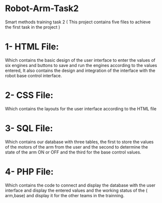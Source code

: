# Robot-Arm-Task2
Smart methods training task 2
( This project contains five files to achieve the first task in the project )
# 1- HTML File:
Which contains the basic design of the user interface to enter the values of six engines and buttons to save and run the engines according to the values entered, It also contains the design and integration of the interface with the robot base control interface.
# 2- CSS File: 
Which contains the layouts for the user interface according to the HTML file
# 3- SQL File:
Which contains our database with three tables, the first to store the values of the motors of the arm from the user and the second to determine the state of the arm ON or OFF and the third for the base control values.
# 4- PHP File:
Which contains the code to connect and display the database with the user interface and display the entered values and the working status of the ( arm,base) and display it for the other teams in the trainning.
